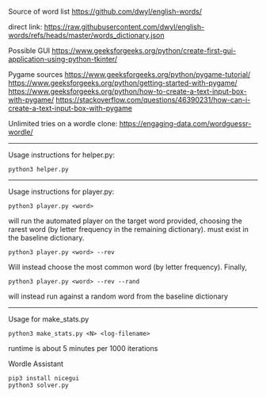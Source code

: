 
Source of word list
https://github.com/dwyl/english-words/

direct link:
https://raw.githubusercontent.com/dwyl/english-words/refs/heads/master/words_dictionary.json

Possible GUI
https://www.geeksforgeeks.org/python/create-first-gui-application-using-python-tkinter/


Pygame sources
https://www.geeksforgeeks.org/python/pygame-tutorial/
https://www.geeksforgeeks.org/python/getting-started-with-pygame/
https://www.geeksforgeeks.org/python/how-to-create-a-text-input-box-with-pygame/
https://stackoverflow.com/questions/46390231/how-can-i-create-a-text-input-box-with-pygame

Unlimited tries on a wordle clone:
https://engaging-data.com/wordguessr-wordle/

---

Usage instructions for helper.py:
```
python3 helper.py
```
---

Usage instructions for player.py:
```
python3 player.py <word>
```
will run the automated player on the target word provided, choosing the rarest word (by letter frequency in the remaining dictionary). <word> must exist in the baseline dictionary.
```
python3 player.py <word> --rev
```
Will instead choose the most common word (by letter frequency). Finally, 
```
python3 player.py <word> --rev --rand
```
will instead run against a random word from the baseline dictionary

---

Usage  for make_stats.py
```
python3 make_stats.py <N> <log-filename>
```
runtime is about 5 minutes per 1000 iterations


Wordle Assistant
```
pip3 install nicegui
python3 solver.py
```